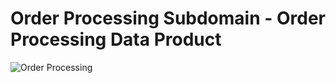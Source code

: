 # Order Processing Subdomain - Order Processing Data Product

![Order Processing](./../images/order-processing-dp.png)


   